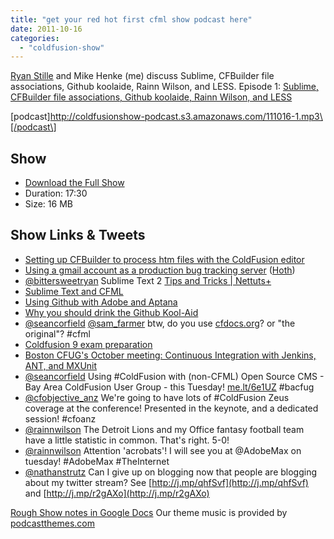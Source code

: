 ```yaml
---
title: "get your red hot first cfml show podcast here"
date: 2011-10-16
categories: 
  - "coldfusion-show"
---
```


<script type="text/javascript"><!-- $(document).ready(function() { $('img[src*="readspeaker"]').hide(); $('#respond').hide(); }); // --></script>

[Ryan Stille](http://www.stillnetstudios.com/) and Mike Henke (me) discuss Sublime, CFBuilder file associations, Github koolaide, Rainn Wilson, and LESS. Episode 1: [Sublime, CFBuilder file associations, Github koolaide, Rainn Wilson, and LESS](http://coldfusionshow-podcast.s3.amazonaws.com/111016-1.mp3)

\[podcast\]http://coldfusionshow-podcast.s3.amazonaws.com/111016-1.mp3\[/podcast\]

## Show  

- [Download the Full Show](http://coldfusionshow-podcast.s3.amazonaws.com/111016-1.mp3)
- Duration: 17:30
- Size: 16 MB

## Show Links & Tweets  

- [Setting up CFBuilder to process htm files with the ColdFusion editor](http://www.carehart.org/blog/client/index.cfm/2011/10/14/cfbuilder_editing_htm_file_with_cf_editor)
- [Using a gmail account as a production bug tracking server](http://codebetter.com/patricksmacchia/2011/10/13/using-a-gmail-account-as-a-production-bug-tracking-server/?utm_source=feedburner&utm_medium=feed&utm_campaign=Feed%3A+CodeBetter+%28CodeBetter.Com%29) ([Hoth](http://aarongreenlee.com/share/hoth-coldfusion-errors-tracking-reporting/))
- [@bittersweetryan](http://twitter.com/#%21/bittersweetryan) Sublime Text 2 [Tips and Tricks | Nettuts+](http://net.tutsplus.com/tutorials/tools-and-tips/sublime-text-2-tips-and-tricks/) 
- [Sublime Text and CFML](http://thecrumb.com/2011/09/29/sublime-text-and-cfml/)
- [Using Github with Adobe and Aptana](http://orangexception.com/post/11373783553)
- [Why you should drink the Github Kool-Aid](http://cfmumbojumbo.com/cf/index.cfm/coding/why-you-should-drink-the-github-kool-aid/)
- [@seancorfield](http://twitter.com/#!/seancorfield) [@sam\_farmer](http://twitter.com/#!/sam_farmer) btw, do you use [cfdocs.org](http://cfdocs.org)? or "the original"? #cfml
- [Coldfusion 9 exam preparation](http://www.ppshein.net/index.cfm/2011/10/12/Coldfusion-9-exam-preparation)
- [Boston CFUG's October meeting: Continuous Integration with Jenkins, ANT, and MXUnit](http://www.mollerus.net/tom/blog/2011/10/boston_cfugs_october_meeting_continuous_integratio.html)
- [@seancorfield](http://twitter.com/#%21/seancorfield) Using #ColdFusion with (non-CFML) Open Source CMS - Bay Area ColdFusion User Group - this Tuesday! [me.lt/6e1UZ](http://me.lt/6e1UZ) #bacfug
- [@cfobjective\_anz](http://twitter.com/#%21/cfobjective_anz) We're going to have lots of #ColdFusion Zeus coverage at the conference! Presented in the keynote, and a dedicated session! #cfoanz
- [@rainnwilson](http://twitter.com/#%21/rainnwilson) The Detroit Lions and my Office fantasy football team have a little statistic in common. That's right. 5-0!
- [@rainnwilson](http://twitter.com/#%21/rainnwilson) Attention 'acrobats'! I will see you at @AdobeMax on tuesday! #AdobeMax #TheInternet
- [@nathanstrutz](http://twitter.com/#%21/nathanstrutz) Can I give up on blogging now that people are blogging about my twitter stream? See [http://j.mp/qhfSvf](http://j.mp/qhfSvf) and [http://j.mp/r2gAXo](http://j.mp/r2gAXo)

[Rough Show notes in Google Docs](https://docs.google.com/document/pub?id=1U28HzgKszH3oIEeR697e01grZhSFLUnqYC6ZBCQWJKM) Our theme music is provided by [podcastthemes.com](http://www.podcastthemes.com/audio.php)
